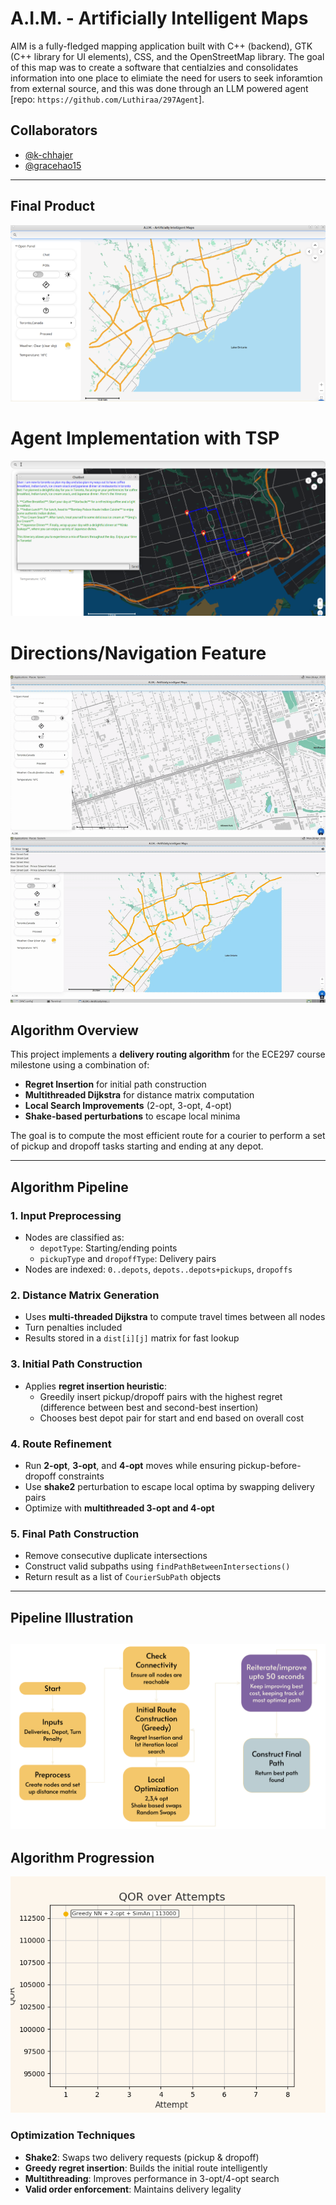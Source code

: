 # A.I.M. - Artificially Intelligent Maps

AIM is a fully-fledged mapping application built with C++ (backend), GTK (C++ library for UI elements), CSS, and the OpenStreetMap library. The goal of this map was to create a software that centialzies and consolidates information into one place to elimiate the need for users to seek inforamtion from external source, and this was done through an LLM powered agent [repo: `https://github.com/Luthiraa/297Agent`].

## Collaborators

- [@k-chhajer](https://github.com/k-chhajer)
- [@gracehao15](https://github.com/gracehao15)


---

## Final Product
![map overview](/mapoverview.png)

# Agent Implementation with TSP 

![map overview](/chatbotTSP.png)

# Directions/Navigation Feature

![nav](/nav.gif)
![search nav](/directions.gif)


## Algorithm Overview
This project implements a **delivery routing algorithm** for the ECE297 course milestone using a combination of:
- **Regret Insertion** for initial path construction  
- **Multithreaded Dijkstra** for distance matrix computation  
- **Local Search Improvements** (2-opt, 3-opt, 4-opt)  
- **Shake-based perturbations** to escape local minima  

The goal is to compute the most efficient route for a courier to perform a set of pickup and dropoff tasks starting and ending at any depot.

---

## Algorithm Pipeline

### 1. Input Preprocessing
- Nodes are classified as:
  - `depotType`: Starting/ending points
  - `pickupType` and `dropoffType`: Delivery pairs
- Nodes are indexed: `0..depots`, `depots..depots+pickups`, `dropoffs`

### 2. Distance Matrix Generation
- Uses **multi-threaded Dijkstra** to compute travel times between all nodes
- Turn penalties included
- Results stored in a `dist[i][j]` matrix for fast lookup

### 3. Initial Path Construction
- Applies **regret insertion heuristic**:
  - Greedily insert pickup/dropoff pairs with the highest regret (difference between best and second-best insertion)
  - Chooses best depot pair for start and end based on overall cost

### 4. Route Refinement
- Run **2-opt**, **3-opt**, and **4-opt** moves while ensuring pickup-before-dropoff constraints
- Use **shake2** perturbation to escape local optima by swapping delivery pairs
- Optimize with **multithreaded 3-opt and 4-opt**

### 5. Final Path Construction
- Remove consecutive duplicate intersections
- Construct valid subpaths using `findPathBetweenIntersections()`
- Return result as a list of `CourierSubPath` objects

---

## Pipeline Illustration

![pipeline illustration](/diagram2.png)
---

## Algorithm Progression

![alt text](/qor.gif)

### Optimization Techniques
- **Shake2**: Swaps two delivery requests (pickup & dropoff)
- **Greedy regret insertion**: Builds the initial route intelligently
- **Multithreading**: Improves performance in 3-opt/4-opt search
- **Valid order enforcement**: Maintains delivery legality


